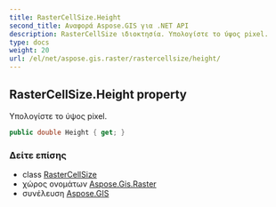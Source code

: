 ```yaml
---
title: RasterCellSize.Height
second_title: Αναφορά Aspose.GIS για .NET API
description: RasterCellSize ιδιοκτησία. Υπολογίστε το ύψος pixel.
type: docs
weight: 20
url: /el/net/aspose.gis.raster/rastercellsize/height/
---
```

## RasterCellSize.Height property

Υπολογίστε το ύψος pixel.

```csharp
public double Height { get; }
```

### Δείτε επίσης

* class [RasterCellSize](../)
* χώρος ονομάτων [Aspose.Gis.Raster](../../rastercellsize/)
* συνέλευση [Aspose.GIS](../../../)


